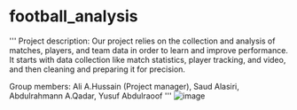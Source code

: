 # football_analysis
'''
Project description: 
Our project relies on the collection and analysis of matches, players, and team data in order to learn and improve performance. It starts with data collection like match statistics, player tracking, and video, and then cleaning and preparing it for precision.

Group members: 
Ali A.Hussain (Project manager),
Saud Alasiri,
Abdulrahmann A.Qadar,
Yusuf Abdulraoof
'''
![image](https://github.com/user-attachments/assets/c47d2551-9e18-4759-9e16-696dc3dc0240)




